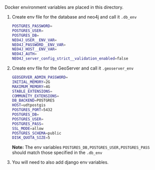 Docker environment variables are placed in this directory.

1. Create env file for the database and neo4j and call it `.db_env`
    ```bash
    POSTGRES_PASSWORD=
    POSTGRES_USER=
    POSTGRES_DB=
    NEO4J_USER__ENV_VAR=
    NEO4J_PASSWORD__ENV_VAR=
    NEO4J_HOST__ENV_VAR=
    NEO4J_AUTH=
    NEO4J_server_config_strict__validation_enabled=false
    ```
2. Create env file for the GeoServer and call it `.geoserver_env`
    ```bash
    GEOSERVER_ADMIN_PASSWORD=
    INITIAL_MEMORY=2G
    MAXIMUM_MEMORY=4G
    STABLE_EXTENSIONS=
    COMMUNITY_EXTENSIONS=
    DB_BACKEND=POSTGRES
    HOST=udtpostgis
    POSTGRES_PORT=5432
    POSTGRES_DB=
    POSTGRES_USER=
    POSTGRES_PASS=
    SSL_MODE=allow
    POSTGRES_SCHEMA=public
    DISK_QUOTA_SIZE=5
    ```
   **Note:** The env variables `POSTGRES_DB,POSTGRES_USER,POSTGRES_PASS` should match those specified in the `.db_env`

3. You will need to also add django env variables.

